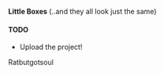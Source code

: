<b>Little Boxes</b> (..and they all look just the same)

<h4>TODO</h4>
<ul>
<li>Upload the project!</li>
</ul>

<p>Ratbutgotsoul</p>
